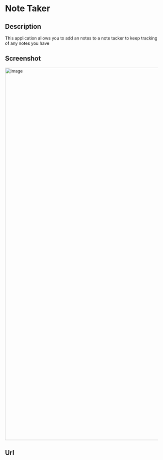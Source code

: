 # Note Taker

## Description

This application allows you to add an notes to a note tacker to keep tracking of any notes you have

## Screenshot

<img width="1224" alt="image" src="https://user-images.githubusercontent.com/98709219/167149595-e3b5337c-1e48-4a30-b472-ab1fb7364ee4.png">

## Url

